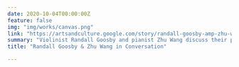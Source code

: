 ```yaml
---
date: 2020-10-04T00:00:00Z
feature: false
img: "img/works/canvas.png"
link: "https://artsandculture.google.com/story/randall-goosby-amp-zhu-wang-in-conversation-chineke/5gVRpYQyzZvG5g?hl=en"
summary: "Violinist Randall Goosby and pianist Zhu Wang discuss their première performance of Beethoven's masterpiece."
title: "Randall Goosby & Zhu Wang in Conversation"

---
```


